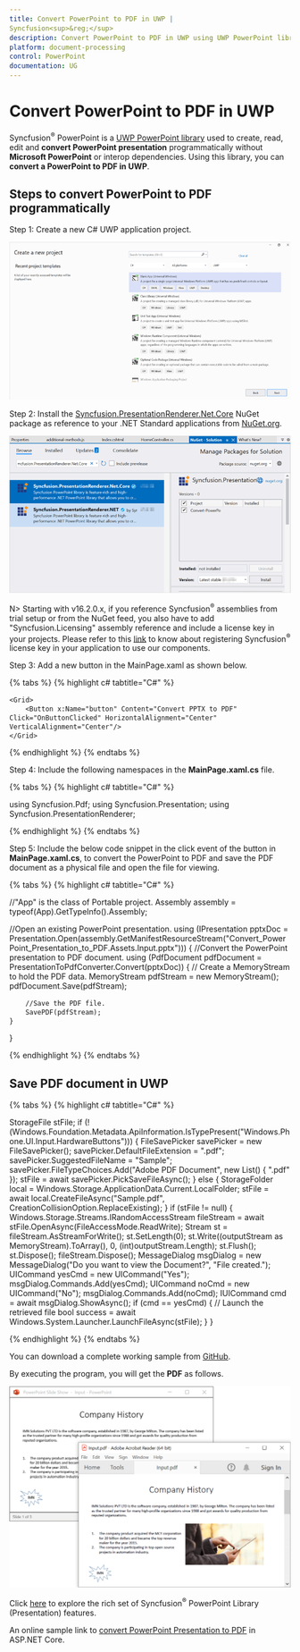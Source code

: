 ```yaml
---
title: Convert PowerPoint to PDF in UWP | 
Syncfusion<sup>&reg;</sup>
description: Convert PowerPoint to PDF in UWP using UWP PowerPoint library (Presentation) without Microsoft PowerPoint or interop dependencies.
platform: document-processing
control: PowerPoint
documentation: UG
---
```


# Convert PowerPoint to PDF in UWP


Syncfusion<sup>&reg;</sup> PowerPoint is a [UWP PowerPoint library](https://www.syncfusion.com/document-processing/powerpoint-framework/uwp/powerpoint-library) used to create, read, edit and **convert PowerPoint presentation** programmatically without **Microsoft PowerPoint** or interop dependencies. Using this library, you can **convert a PowerPoint to PDF in UWP**.

## Steps to convert PowerPoint to PDF programmatically

Step 1: Create a new C# UWP application project.

![Create UWP project](Workingwith-UWP/Project-Open-and-Save.png)

Step 2: Install the [Syncfusion.PresentationRenderer.Net.Core](https://www.nuget.org/packages/Syncfusion.PresentationRenderer.Net.Core) NuGet package as reference to your .NET Standard applications from [NuGet.org](https://www.nuget.org/).

![Install Syncfusion.PresentationRenderer.Net.Core Nuget Package](Azure-Images/App-Service-Linux/Nuget_Package_PowerPoint_Presentation_to_PDF.png)

N> Starting with v16.2.0.x, if you reference 
Syncfusion<sup>&reg;</sup> assemblies from trial setup or from the NuGet feed, you also have to add "Syncfusion.Licensing" assembly reference and include a license key in your projects. Please refer to this [link](https://help.syncfusion.com/common/essential-studio/licensing/overview) to know about registering 
Syncfusion<sup>&reg;</sup> license key in your application to use our components.

Step 3: Add a new button in the MainPage.xaml as shown below.

{% tabs %}
{% highlight c# tabtitle="C#" %}

<Page
    x:Class="Convert_PowerPoint_Presentation_to_PDF.MainPage"
    xmlns="http://schemas.microsoft.com/winfx/2006/xaml/presentation"
    xmlns:x="http://schemas.microsoft.com/winfx/2006/xaml"
    xmlns:local="using:Convert_PowerPoint_Presentation_to_PDF"
    xmlns:d="http://schemas.microsoft.com/expression/blend/2008"
    xmlns:mc="http://schemas.openxmlformats.org/markup-compatibility/2006"
    mc:Ignorable="d"
    Background="{ThemeResource ApplicationPageBackgroundThemeBrush}">

    <Grid>
        <Button x:Name="button" Content="Convert PPTX to PDF" Click="OnButtonClicked" HorizontalAlignment="Center" VerticalAlignment="Center"/>
    </Grid>
</Page>

{% endhighlight %}
{% endtabs %}

Step 4: Include the following namespaces in the **MainPage.xaml.cs** file.

{% tabs %}
{% highlight c# tabtitle="C#" %}

using Syncfusion.Pdf;
using Syncfusion.Presentation;
using Syncfusion.PresentationRenderer;

{% endhighlight %}
{% endtabs %}

Step 5: Include the below code snippet in the click event of the button in **MainPage.xaml.cs**, to convert the PowerPoint to PDF and save the PDF document as a physical file and open the file for viewing.

{% tabs %}
{% highlight c# tabtitle="C#" %}

//"App" is the class of Portable project.
Assembly assembly = typeof(App).GetTypeInfo().Assembly;

//Open an existing PowerPoint presentation.
using (IPresentation pptxDoc = Presentation.Open(assembly.GetManifestResourceStream("Convert_PowerPoint_Presentation_to_PDF.Assets.Input.pptx")))
{
    //Convert the PowerPoint presentation to PDF document.
    using (PdfDocument pdfDocument = PresentationToPdfConverter.Convert(pptxDoc))
    {
        // Create a MemoryStream to hold the PDF data.
        MemoryStream pdfStream = new MemoryStream();
        pdfDocument.Save(pdfStream);

        //Save the PDF file.
        SavePDF(pdfStream);
    }
} 

{% endhighlight %}
{% endtabs %}

## Save PDF document in UWP

{% tabs %}
{% highlight c# tabtitle="C#" %}

StorageFile stFile;
if (!(Windows.Foundation.Metadata.ApiInformation.IsTypePresent("Windows.Phone.UI.Input.HardwareButtons")))
{
    FileSavePicker savePicker = new FileSavePicker();
    savePicker.DefaultFileExtension = ".pdf";
    savePicker.SuggestedFileName = "Sample";
    savePicker.FileTypeChoices.Add("Adobe PDF Document", new List<string>() { ".pdf" });
    stFile = await savePicker.PickSaveFileAsync();
}
else
{
    StorageFolder local = Windows.Storage.ApplicationData.Current.LocalFolder;
    stFile = await local.CreateFileAsync("Sample.pdf", CreationCollisionOption.ReplaceExisting);
}
if (stFile != null)
{
    Windows.Storage.Streams.IRandomAccessStream fileStream = await stFile.OpenAsync(FileAccessMode.ReadWrite);
    Stream st = fileStream.AsStreamForWrite();
    st.SetLength(0);
    st.Write((outputStream as MemoryStream).ToArray(), 0, (int)outputStream.Length);
    st.Flush();
    st.Dispose();
    fileStream.Dispose();
    MessageDialog msgDialog = new MessageDialog("Do you want to view the Document?", "File created.");
    UICommand yesCmd = new UICommand("Yes");
    msgDialog.Commands.Add(yesCmd);
    UICommand noCmd = new UICommand("No");
    msgDialog.Commands.Add(noCmd);
    IUICommand cmd = await msgDialog.ShowAsync();
    if (cmd == yesCmd)
    {
        // Launch the retrieved file
        bool success = await Windows.System.Launcher.LaunchFileAsync(stFile);
    }
}

{% endhighlight %}
{% endtabs %}

You can download a complete working sample from [GitHub](https://github.com/SyncfusionExamples/PowerPoint-Examples/tree/master/PPTX-to-PDF-conversion/Convert-PowerPoint-presentation-to-PDF/UWP).

By executing the program, you will get the **PDF** as follows.

![Converted PDF from PowerPoint in UWP](PPTXtoPDF_images/Output_PowerPoint_Presentation_to-PDF.png)

Click [here](https://www.syncfusion.com/document-processing/powerpoint-framework/uwp) to explore the rich set of 
Syncfusion<sup>&reg;</sup> PowerPoint Library (Presentation) features.

An online sample link to [convert PowerPoint Presentation to PDF](https://ej2.syncfusion.com/aspnetcore/PowerPoint/PPTXToPDF#/material3) in ASP.NET Core.

